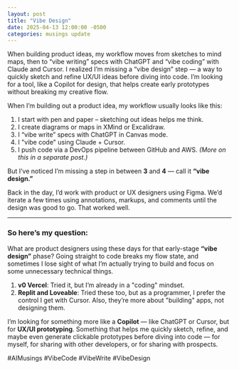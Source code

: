 ```yaml
---
layout: post
title: "Vibe Design"
date: 2025-04-13 12:00:00 -0500
categories: musings update
---
```


When building product ideas, my workflow moves from sketches to mind maps, then to “vibe writing” specs with ChatGPT and “vibe coding” with Claude and Cursor. I realized I’m missing a “vibe design” step — a way to quickly sketch and refine UX/UI ideas before diving into code. I’m looking for a tool, like a Copilot for design, that helps create early prototypes without breaking my creative flow.


When I’m building out a product idea, my workflow usually looks like this:

1. I start with pen and paper – sketching out ideas helps me think.
2. I create diagrams or maps in XMind or Excalidraw.
3. I “vibe write” specs with ChatGPT in Canvas mode.
4. I "vibe code" using Claude + Cursor. 
5. I push code via a DevOps pipeline between GitHub and AWS. *(More on this in a separate post.)*

But I’ve noticed I’m missing a step in between **3** and **4** — call it **“vibe design.”**

Back in the day, I’d work with product or UX designers using Figma. We’d iterate a few times using annotations, markups, and comments until the design was good to go. That worked well.

---

### So here’s my question:

What are product designers using these days for that early-stage **“vibe design”** phase? Going straight to code breaks my flow state, and sometimes I lose sight of what I’m actually trying to build and focus on some unnecessary technical things.

1. **v0 Vercel**: Tried it, but I’m already in a "coding" mindset.
2. **Replit and Loveable**: Tried these too, but as a programmer, I prefer the control I get with Cursor. Also, they’re more about "building" apps, not designing them.

I’m looking for something more like a **Copilot** — like ChatGPT or Cursor, but for **UX/UI prototyping**. Something that helps me quickly sketch, refine, and maybe even generate clickable prototypes before diving into code — for myself, for sharing with other developers, or for sharing with prospects.

#AIMusings #VibeCode #VibeWrite #VibeDesign
